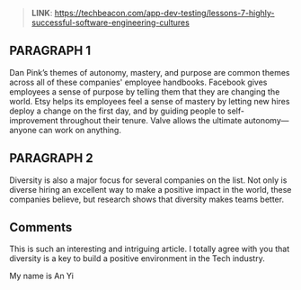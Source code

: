 > **LINK**: https://techbeacon.com/app-dev-testing/lessons-7-highly-successful-software-engineering-cultures


## PARAGRAPH 1

Dan Pink’s themes of autonomy, mastery, and purpose are common themes across all of these companies' employee handbooks. Facebook gives employees a sense of purpose by telling them that they are changing the world. Etsy helps its employees feel a sense of mastery by letting new hires deploy a change on the first day, and by guiding people to self-improvement throughout their tenure. Valve allows the ultimate autonomy—anyone can work on anything. 

## PARAGRAPH 2

Diversity is also a major focus for several companies on the list. Not only is diverse hiring an excellent way to make a positive impact in the world, these companies believe, but research shows that diversity makes teams better.

## Comments
This is such an interesting and intriguing article. I totally agree with you that diversity is a key to build a positive environment in the Tech industry. 

My name is An Yi